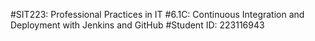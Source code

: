 #SIT223: Professional Practices in IT
#6.1C: Continuous Integration and Deployment with Jenkins and GitHub
#Student ID: 223116943
